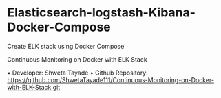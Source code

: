 # Elasticsearch-logstash-Kibana-Docker-Compose
Create ELK stack using Docker Compose



 Continuous Monitoring on Docker with ELK Stack

•	Developer: Shweta Tayade
•	Github Repository: https://github.com/ShwetaTayade111/Continuous-Monitoring-on-Docker-with-ELK-Stack.git


